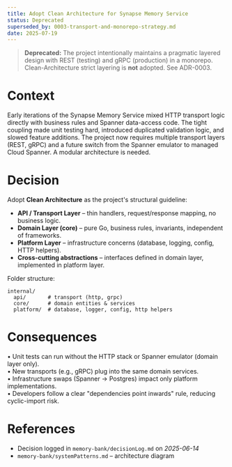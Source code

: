```yaml
---
title: Adopt Clean Architecture for Synapse Memory Service
status: Deprecated
superseded_by: 0003-transport-and-monorepo-strategy.md
date: 2025-07-19
---
```


> **Deprecated:** The project intentionally maintains a pragmatic layered design with REST (testing) and gRPC (production) in a monorepo. Clean-Architecture strict layering is **not** adopted. See ADR-0003.

# Context

Early iterations of the Synapse Memory Service mixed HTTP transport logic directly with business rules and Spanner data-access code.  The tight coupling made unit testing hard, introduced duplicated validation logic, and slowed feature additions.  The project now requires multiple transport layers (REST, gRPC) and a future switch from the Spanner emulator to managed Cloud Spanner.  A modular architecture is needed.

# Decision

Adopt **Clean Architecture** as the project's structural guideline:

* **API / Transport Layer** – thin handlers, request/response mapping, no business logic.
* **Domain Layer (core)** – pure Go, business rules, invariants, independent of frameworks.
* **Platform Layer** – infrastructure concerns (database, logging, config, HTTP helpers).
* **Cross-cutting abstractions** – interfaces defined in domain layer, implemented in platform layer.

Folder structure:
```
internal/
  api/       # transport (http, grpc)
  core/      # domain entities & services
  platform/  # database, logger, config, http helpers
```

# Consequences

• Unit tests can run without the HTTP stack or Spanner emulator (domain layer only).  
• New transports (e.g., gRPC) plug into the same domain services.  
• Infrastructure swaps (Spanner → Postgres) impact only platform implementations.  
• Developers follow a clear "dependencies point inwards" rule, reducing cyclic-import risk.

# References

* Decision logged in `memory-bank/decisionLog.md` on *2025-06-14*  
* `memory-bank/systemPatterns.md` – architecture diagram 